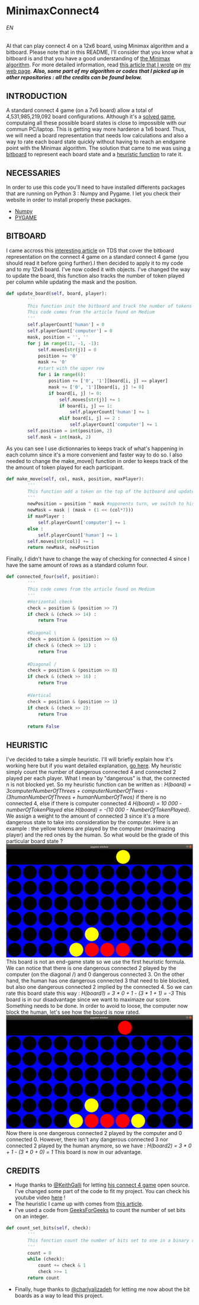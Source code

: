 # MinimaxConnect4
###### EN
AI that can play connect 4 on a 12x6 board, using Minimax algorithm and a bitboard.
Please note that in this README, I'll consider that you know what a bitboard is and that you have a good understanding of [the Minimax algorithm]. For more detailed information, read [this article that I wrote] on [my web page].
**_Also, some part of my algorithm or codes that I picked up in other repositories : all the credits can be found below._**

## INTRODUCTION
A standard connect 4 game (on a 7x6 board) allow a total of 4,531,985,219,092 board configurations. Although it's a [solved game], computaing all these possible board states is close to impossible with our commun PC/laptop. This is getting way more harderon a 1x6 board. Thus, we will need a board representation that needs low calculations and also a way to rate each board state quickly without having to reach an endgame point with the Minimax algorithm. The solution that came to me was using [a bitboard] to represent each board state and a [heuristic function] to rate it.

## NECESSARIES
In order to use this code you'll need to have installed differents packages that are running on Python 3 : Numpy and Pygame.
I let you check their website in order to install properly these packages.
* [Numpy]
* [PYGAME]

## BITBOARD
I came accross this [interesting article] on TDS that cover the bitboard representation on the connect 4 game on a standard connect 4 game (you should read it before going further).I then decided to apply it to my code and to my 12x6 board. I've now coded it with objects.
I've changed the way to update the board, this function also tracks the number of token played per column while updating the mask and the position.
```python
def update_board(self, board, player):
        '''
        This function init the bitboard and track the number of tokens per column
        This code comes from the article found on Medium
        '''
        self.playerCount['human'] = 0
        self.playerCount['computer'] = 0
        mask, position = '', ''
        for j in range(11, -1, -1):
            self.moves[str(j)] = 0
            position += '0'
            mask += '0'
            #start with the upper row
            for i in range(6):
                position += ['0', '1'][board[i, j] == player]
                mask += ['0', '1'][board[i, j] != 0]
                if board[i, j] != 0:
                    self.moves[str(j)] += 1
                    if board[i, j] == 1:
                        self.playerCount['human'] += 1
                    elif board[i, j] == 2 :
                        self.playerCount['computer'] += 1
        self.position = int(position, 2)
        self.mask = int(mask, 2)
```
As you can see I use dictionnaries to keeps track of what's happening in each column since it's a more convenient and faster way to do so.
I also needed to change the make_move() function in order to keeps track of the the amount of token played for each participant.
```python
def make_move(self, col, mask, position, maxPlayer):
        '''
        This function add a token on the top of the bitboard and update the position board to be the opponent's one
        '''
        newPosition = position ^ mask #opponents turn, we switch to his board
        newMask = mask | (mask + (1 << (col*7)))
        if maxPlayer :
            self.playerCount['computer'] += 1
        else :
            self.playerCount['human'] += 1
        self.moves[str(col)] += 1
        return newMask, newPosition
```
Finally, I didn't have to change the way of checking for connected 4 since I have the same amount of rows as a standard column four.
```python
def connected_four(self, position):
        '''
        This code comes from the article found on Medium
        '''
        #Horizontal check
        check = position & (position >> 7)
        if check & (check >> 14) : 
            return True

        #Diagonal \
        check = position & (position >> 6)
        if check & (check >> 12) : 
            return True

        #Diagonal /
        check = position & (position >> 8)
        if check & (check >> 16) : 
            return True

        #Vertical
        check = position & (position >> 1)
        if check & (check >> 2): 
            return True

        return False
```

## HEURISTIC
I've decided to take a simple heuristic. I'll will briefly explain how it's working here but if you want detailed explanation, [go here].
My heuristic simply count the number of dangerous connected 4 and connected 2 played per each player. What I mean by "dangerous" is that, the connected n is not blocked yet. So my heuristic function can be written as : _H(board) = 3*computerNumberOfThrees + computerNumberOfTwos - (3*humanNumberOfThrees + humanNumberOfTwos)_ if there is no connected 4, else if there is computer connected 4 _H(board) = 10 000 - numberOfTokenPlayed_ else _H(board) = -(10 000 - NumberOfTokenPlayed)_. We assign a weight to the amount of connected 3 since it's a more dangerous state to take into consideration by the computer.
Here is an example : the yellow tokens are played by the computer (maximazing player) and the red ones by the human.
So what would be the grade of this particular board state ?
![](assets/board1.png)
This board is not an end-game state so we use the first heuristic formula. We can notice that there is one dangerous connected 2 played by the computer (on the diagonal /) and 0 dangerous connected 3. On the other hand, the human has one dangerous connected 3 that need to ble blocked, but also one dangerous connected 2 implied by the connected 4. So we can rate this board state this way :
_H(board1) = 3 * 0 + 1 - (3 * 1 + 1) = -3_
This board is in our disadvantage since we want to maximaze our score. Something needs to be done. In order to avoid to loose, the computer now block the human, let's see how the board is now rated.
![](assets/board2.png)
Now there is one dangerous connected 2 played by the computer and 0 connected 0. However, there isn't any dangerous connected 3 nor connected 2 played by the human anymore, so we have :
_H(board2) = 3 * 0 + 1 - (3 * 0 + 0) = 1_
This board is now in our advantage.

## CREDITS
* Huge thanks to [@KeithGalli] for letting [his connect 4 game] open source. I've changed some part of the code to fit my project. You can check his youtube video [here] !
* The heuristic I came up with comes from [this article].
* I've used a code from [GeeksForGeeks] to count the number of set bits on an integer.
```python
def count_set_bits(self, check):
        '''
        This fonction count the number of bits set to one in a binary representation of an integer
        '''
        count = 0
        while (check): 
            count += check & 1
            check >>= 1
        return count 
```
* Finally, huge thanks to [@charlyalizadeh] for letting me now about the bit boards as a way to lead this project.

[the Minimax algorithm]: https://www.youtube.com/watch?v=l-hh51ncgDI
[this article that I wrote]: https://kulumbaf.github.io/FrancisRepository/
[my web page]: https://kulumbaf.github.io/FrancisRepository/
[solved game]: https://en.wikipedia.org/wiki/Connect_Four#Mathematical_solution
[a bitboard]: https://www.youtube.com/watch?v=MzfQ8H16n0M&t=221s
[heuristic function]: https://en.wikipedia.org/wiki/Heuristic_(computer_science)
[Numpy]: https://www.scipy.org/install.html
[PYGAME]: https://www.pygame.org/wiki/GettingStarted
[interesting article]: https://towardsdatascience.com/creating-the-perfect-connect-four-ai-bot-c165115557b0
[go here]: https://kulumbaf.github.io/FrancisRepository/
[@KeithGalli]: https://github.com/KeithGalli
[his connect 4 game]: https://github.com/KeithGalli/Connect4-Python/blob/master/connect4.py
[here]: https://www.youtube.com/watch?v=MMLtza3CZFM&t=109s
[this article]: https://roadtolarissa.com/connect-4-ai-how-it-works/
[GeeksForGeeks]: https://www.geeksforgeeks.org/count-set-bits-in-an-integer/
[@charlyalizadeh]: https://github.com/charlyalizadeh